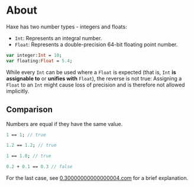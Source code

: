 # About

Haxe has two number types - integers and floats:

- `Int`: Represents an integral number.
- `Float`: Represents a double-precision 64-bit floating point number.

```haxe
var integer:Int = 10;
var floating:Float = 5.4;
```

While every `Int` can be used where a `Float` is expected (that is, `Int` **is assignable to** or **unifies with** `Float`), the reverse is not true: Assigning a `Float` to an `Int` might cause loss of precision and is therefore not allowed implicitly.

## Comparison

Numbers are equal if they have the same value.

```haxe
1 == 1; // true

1.2 == 1.2; // true

1 == 1.0; // true

0.2 + 0.1 == 0.3 // false
```

For the last case, see [0.30000000000000004.com][0.30000000000000004.com] for a brief explanation.

[0.30000000000000004.com]: https://0.30000000000000004.com/
